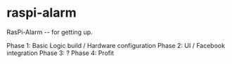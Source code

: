 raspi-alarm
===========

RasPi-Alarm -- for getting up.

Phase 1: Basic Logic build / Hardware configuration
Phase 2: UI / Facebook integration
Phase 3: ?
Phase 4: Profit
